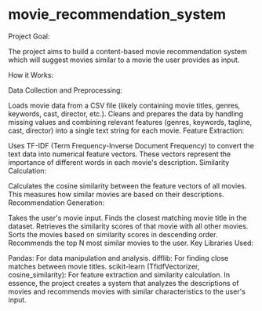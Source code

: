 # movie_recommendation_system
Project Goal:

The project aims to build a content-based movie recommendation system which will suggest movies similar to a movie the user provides as input.

How it Works:

Data Collection and Preprocessing:

Loads movie data from a CSV file (likely containing movie titles, genres, keywords, cast, director, etc.).
Cleans and prepares the data by handling missing values and combining relevant features (genres, keywords, tagline, cast, director) into a single text string for each movie.
Feature Extraction:

Uses TF-IDF (Term Frequency-Inverse Document Frequency) to convert the text data into numerical feature vectors. These vectors represent the importance of different words in each movie's description.
Similarity Calculation:

Calculates the cosine similarity between the feature vectors of all movies. This measures how similar movies are based on their descriptions.
Recommendation Generation:

Takes the user's movie input.
Finds the closest matching movie title in the dataset.
Retrieves the similarity scores of that movie with all other movies.
Sorts the movies based on similarity scores in descending order.
Recommends the top N most similar movies to the user.
Key Libraries Used:

Pandas: For data manipulation and analysis.
difflib: For finding close matches between movie titles.
scikit-learn (TfidfVectorizer, cosine_similarity): For feature extraction and similarity calculation.
In essence, the project creates a system that analyzes the descriptions of movies and recommends movies with similar characteristics to the user's input.
